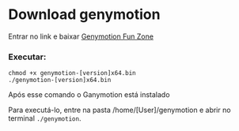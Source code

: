 # Download genymotion

Entrar no link e baixar [Genymotion Fun Zone](https://www.genymotion.com/fun-zone/)

### Executar: 

```
chmod +x genymotion-[version]x64.bin
./genymotion-[version]x64.bin
```

Após esse comando o Ganymotion está instalado

Para executá-lo, entre na pasta /home/[User]/genymotion e abrir no terminal `./genymotion`.

